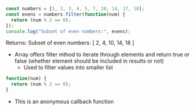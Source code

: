 ```javascript
const numbers = [1, 2, 3, 4, 5, 7, 10, 14, 17, 18];
const evens = numbers.filter(function(num) {
  return (num % 2 == 0);
});
console.log("Subset of even numbers:", evens);
```
Returns: Subset of even numbers: [ 2, 4, 10, 14, 18 ]

* Array offers filter mthod to iterate through elements and return true or false (whether element should be included in results or not)
  * Used to filter values into smaller list

```javascript
function(num) {
  return (num % 2 == 0);
}
```
* This is an anonymous callback function